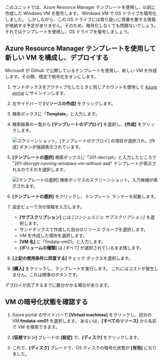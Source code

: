 このユニットでは、Azure Resource Manager テンプレートを使用し、以前に作成した Windows VM を復号します。 Windows VM で OS ドライブを暗号化しました。 しかしながら、この OS ドライブには取り扱いに慎重を要する情報が格納する予定がありません。そのため、暗号化しなくても問題ないでしょう。 それではテンプレートを使用し、OS ドライブを復号しましょう。

## <a name="configure-and-deploy-a-new-vm-using-an-azure-resource-manager-template"></a>Azure Resource Manager テンプレートを使用して新しい VM を構成し、デプロイする

Microsoft が Github で公開しているテンプレートを使用し、新しい VM を作成します。その際、既定で暗号化をオンにします。

1. サンドボックスをアクティブ化したときと同じアカウントを使用して [Azure portal](https://portal.azure.com/learn.docs.microsoft.com?azure-portal=true) にサインインします。

1. 左サイドバーで **[リソースの作成]** をクリックします。

1. 検索ボックスに「**Template**」と入力します。

1. 検索結果の一覧から **[テンプレートのデプロイ]** を選択し、**[作成]** をクリックします。

    ![スクリーンショット。[テンプレートのデプロイ] の項目が選択され、[作成] ボタンが強調表示されています。](../media/6-create-template.png)

1. **[テンプレートの選択]** 検索ボックスに「201-decrypt」と入力したところで "201-decrypt-running-windows-vm-without-aad" テンプレートが表示されるのでそれを選択します。

    ![[テンプレートの選択] 検索ボックスのスクリーンショット。入力候補が表示されます。](../media/6-custom-deployment.png)

1. **[テンプレートの選択]** をクリックし、テンプレート ランナーを起動します。

1. 設定ビューで次の情報を入力します。
    - **[サブスクリプション]** には _[コンシェルジェ サブスクリプション]_ を選択します。
    - サンドボックスで作成した自分のリソース グループを選択します。
    - VM を作成した場所を選択します。
    - **[VM 名]** に「fmdata-vm01」と入力します。
    - **[ボリュームの種類]** は _[すべて]_ が選択されているまま残します。

1. **[上記の使用条件に同意する]** チェック ボックスを選択します。
1. **[購入]** をクリックし、テンプレートを実行します。 これにはコストが発生しません。これは標準のボタンです。

デプロイが完了するまでに数分かかる場合があります。

## <a name="verify-the-encryption-status-of-the-vm"></a>VM の暗号化状態を確認する

1. Azure portal のサイドバーで **[Virtual machines]** をクリックし、自分の VM **fmdata-vm01** を選択します。 あるいは、**[すべてのリソース]** から名前で VM を検索できます。

1. **[仮想マシン]** ブレードの **[設定]** で、**[ディスク]** をクリックします。

1. これで、**[ディスク]** ブレードで、OS ディスクの暗号化状態が **[有効]** になりました。
